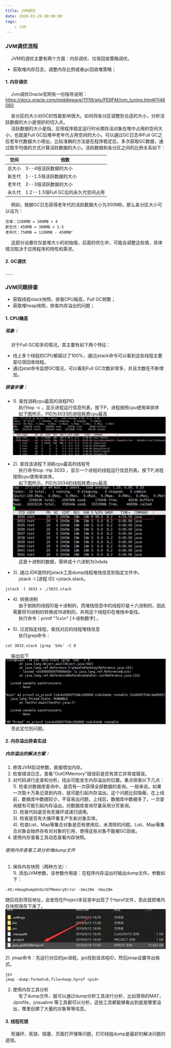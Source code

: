 ```yaml
---
title: JVM调优
date: 2020-03-29 00:00:00
tags:
    - JVM
---
```

### JVM调优流程  
&emsp; JVM的调优主要有两个方面：内存调优、垃圾回收策略调优。  
* 获取堆内存日志，调整内存比例或者gc回收堆策略； 

#### 1. 内存调优
&emsp; Jvm调优Oracle官网有一份指导说明：https://docs.oracle.com/middleware/11119/wls/PERFM/jvm_tuning.htm#i1146060  

&emsp; 各分区的大小对GC的性能影响很大。如何将各分区调整到合适的大小，分析活跃数据的大小是很好的切入点。  
&emsp; 活跃数据的大小是指，应用程序稳定运行时长期存活对象在堆中占用的空间大小，也就是Full GC后堆中老年代占用空间的大小。可以通过GC日志中Full GC之后老年代数据大小得出，比较准确的方法是在程序稳定后，多次获取GC数据，通过取平均值的方式计算活跃数据的大小。活跃数据和各分区之间的比例关系如下：  

|空间	|倍数|
|---|---|
|总大小	|3--4倍活跃数据的大小|
|新生代	|1--1.5倍活跃数据的大小|
|老年代	|2--3倍活跃数据的大小|
|永久代	|1.2--1.5倍Full GC后的永久代空间占用|

&emsp; 例如，根据GC日志获得老年代的活跃数据大小为300MB，那么各分区大小可以设为：  

```
总堆：1200MB = 300MB × 4
新生代：450MB = 300MB × 1.5
老年代：750MB = 1200MB - 450MB*
```
&emsp; 这部分设置仅仅是堆大小的初始值，后面的优化中，可能会调整这些值，具体情况取决于应用程序的特性和需求。

#### 2. GC调优  
......

### JVM问题排查  
* 获取线程stack快照，排查CPU飚高，Full GC频繁；  
* 获取堆heap快照，排查内存溢出的问题；  
#### 1. CPU飚高  
##### 现象：  
&emsp; 对于Full GC较多的情况，其主要有如下两个特征：  
* 线上多个线程的CPU都超过了100%，通过jstack命令可以看到这些线程主要是垃圾回收线程。  
* 通过jstat命令监控GC情况，可以看到Full GC次数非常多，并且次数在不断增加。  

##### 排查步骤：  
* 1). 查找消耗cpu最高的进程PID  
&emsp; 执行top -c ，显示进程运行信息列表。按下P，进程按照cpu使用率排序  
&emsp; 如下图所示，PID为3033的进程耗费cpu最高  
![avatar](../../images/java/JVM/JVM-42.png)  
* 2). 查找该进程下消耗cpu最高的线程号  
&emsp; 执行命令top -Hp 3033 ，显示一个进程的线程运行信息列表。按下P,进程按照cpu使用率排序。  
&emsp; 如下图所示，PID为3034的线程耗费cpu最高  
![avatar](../../images/java/JVM/JVM-43.png)  
&emsp; 这是十进制的数据，需转成十六进制为0xbda  

* 3). 通过JDK提供的jstack工具dump线程堆栈信息到指定文件中。  
&emsp; jstack -l [进程 ID] >jstack.stack。 

```
jstack -l 3033 > ./3033.stack
```
* 4). 转换进制  
&emsp; 由于刚刚的线程ID是十进制的，而堆栈信息中的线程ID是十六进制的，因此需要将10进制的转换成16进制的，并用这个线程ID在堆栈中查找。  
&emsp; 执行命令：printf "%x\n" [十进制数字] 。  

* 5). 过滤指定线程，查找对应的线程堆栈信息  
&emsp; 执行grep命令：  

```
cat 3033.stack |grep 'bda' -C 8
```
&emsp; 输出如下  
![avatar](../../images/java/JVM/JVM-44.png)  
&emsp; 至此定位到问题。  
#### 2. 内存溢出排查实战  


##### 内存溢出的解决方案：  
1. 修改JVM启动参数，直接增加内存。  
2. 检查错误日志，查看“OutOfMemory”错误前是否有其它异常或错误。  
3. 对代码进行走查和分析，找出可能发生内存溢出的位置。重点排查以下几点：  
1). 检查对数据库查询中，是否有一次获得全部数据的查询。一般来说，如果一次取十万条记录到内存，就可能引起内存溢出。这个问题比较隐蔽，在上线前，数据库中数据较少，不容易出问题，上线后，数据库中数据多了，一次查询就有可能引起内存溢出。对数据库查询尽量采用分页查询。  
2). 检查代码是否有死循环或递归调用。  
3). 检查是否有大循环重复产生新对象实体。  
4). 检查List、Map等集合对象是否有使用后，未清除的问题。List、Map等集合对象会始终存有对对象的引用，使得这些对象不能被GC回收。  
4. 使用内存查看工具动态查看内存快照。 

###### 使用内存查看工具分析堆dump文件  

1. 保存内存快照（两种方法）：  
1). 添加JVM参数，该参数作用是：在程序内存溢出时输出dump文件。参数如下：  

```
-XX:+HeapDumpOnOutOfMemoryError -Xms20m -Xmx20m  
```
随后找到项目地址，会发现在Project本目录中出现了个hprof文件，至此就把堆内存快照保存下来了。  
![avatar](../../images/java/JVM/JVM-45.png)  

2). jmap命令：先运行对应的jar进程，jps找到该进程ID，然后jmap设置导出格式。

```
jps
jmap -dump:format=b,file=heap.hprof <pid>
```
2. 使用内存工具分析  
&emsp; 有了dump文件，就可以通过dump分析工具进行分析，比如常用的MAT，Jprofile，jvisualvm 等工具都可以分析，这些工具都能够看出到底是哪里溢出，哪里创建了大量的对象等等信息。  

#### 3. 线程死锁  
&emsp; 死循环、死锁、阻塞、页面打开慢等问题，打印线程dump是最好的解决问题的途径。  

